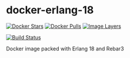 # docker-erlang-18

[![Docker Stars](https://img.shields.io/docker/stars/javierprovecho/erlang-18.svg?style=flat-square)](https://hub.docker.com/r/javierprovecho/erlang-18/)
[![Docker Pulls](https://img.shields.io/docker/pulls/javierprovecho/erlang-18.svg?style=flat-square)](https://hub.docker.com/r/javierprovecho/erlang-18/)
[![Image Layers](https://badge.imagelayers.io/javierprovecho/erlang-18:latest.svg)](https://imagelayers.io/?images=javierprovecho/erlang-18:latest 'Show Image Layers at imagelayers.io')

[![Build Status](https://travis-ci.org/javierprovecho/docker-erlang-18.svg?branch=master)](https://travis-ci.org/javierprovecho/docker-erlang-18)

Docker image packed with Erlang 18 and Rebar3
